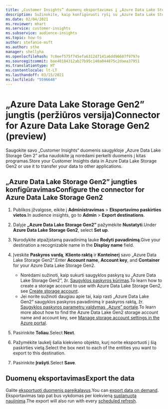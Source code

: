 ```yaml
---
title: „Customer Insights” duomenų eksportavimas į „Azure Data Lake Storage Gen2”
description: Sužinokite, kaip konfigūruoti ryšį su „Azure Data Lake Storage Gen2”.
ms.date: 02/04/2021
ms.reviewer: mhart
ms.service: customer-insights
ms.subservice: audience-insights
ms.topic: how-to
author: stefanie-msft
ms.author: sthe
manager: shellyha
ms.openlocfilehash: 7c0eef575f745efa6312d7141a6dd96607f9797e
ms.sourcegitcommit: bae40184312ab27b95c140a044875c2daea37951
ms.translationtype: HT
ms.contentlocale: lt-LT
ms.lasthandoff: 03/15/2021
ms.locfileid: "5596648"
---
```

# <a name="connector-for-azure-data-lake-storage-gen2-preview"></a><span data-ttu-id="3f086-103">„Azure Data Lake Storage Gen2” jungtis (peržiūros versija)</span><span class="sxs-lookup"><span data-stu-id="3f086-103">Connector for Azure Data Lake Storage Gen2 (preview)</span></span>

<span data-ttu-id="3f086-104">Saugokite savo „Customer Insights“ duomenis saugykloje „Azure Data Lake Storage Gen 2” arba naudokite ją norėdami perkelti duomenis į kitas programas.</span><span class="sxs-lookup"><span data-stu-id="3f086-104">Store your Customer Insights data in Azure Data Lake Storage Gen2 or use it to transfer your data to other applications.</span></span>

## <a name="configure-the-connector-for-azure-data-lake-storage-gen2"></a><span data-ttu-id="3f086-105">„Azure Data Lake Storage Gen2” jungties konfigūravimas</span><span class="sxs-lookup"><span data-stu-id="3f086-105">Configure the connector for Azure Data Lake Storage Gen2</span></span>

1. <span data-ttu-id="3f086-106">Publikos įžvalgose, eikite į **Administravimas** > **Eksportavimo paskirties vietos**.</span><span class="sxs-lookup"><span data-stu-id="3f086-106">In audience insights, go to **Admin** > **Export destinations**.</span></span>

1. <span data-ttu-id="3f086-107">Dalyje **„Azure Data Lake Storage Gen2”** pažymėkite **Nustatyti**.</span><span class="sxs-lookup"><span data-stu-id="3f086-107">Under **Azure Data Lake Storage Gen2**, select **Set up**.</span></span>

1. <span data-ttu-id="3f086-108">Nurodykite atpažįstamą pavadinimą lauke **Rodyti pavadinimą**.</span><span class="sxs-lookup"><span data-stu-id="3f086-108">Give your destination a recognizable name in the **Display name** field.</span></span>

1. <span data-ttu-id="3f086-109">Įveskite **Paskyros vardą**, **Kliento raktą** ir **Konteinerį** savo „Azure Data Lake Storage Gen2”.</span><span class="sxs-lookup"><span data-stu-id="3f086-109">Enter **Account name**, **Account key**, and **Container** for your Azure Data Lake Storage Gen2.</span></span>
    - <span data-ttu-id="3f086-110">Norėdami sužinoti, kaip sukurti saugyklos paskyrą su „Azure Data Lake Storage Gen2”, žr. [Saugyklos paskyros kūrimas](/azure/storage/blobs/create-data-lake-storage-account).</span><span class="sxs-lookup"><span data-stu-id="3f086-110">To learn how to create a storage account to use with Azure Data Lake Storage Gen2, see [Create storage account](/azure/storage/blobs/create-data-lake-storage-account).</span></span> 
    - <span data-ttu-id="3f086-111">Jei norite sužinoti daugiau apie tai, kaip rasti „Azure Data Lake Gen2” saugyklos paskyros pavadinimą ir paskyros raktą, žr. [Saugyklos paskyros parametrų valdymas „Azure” portale](/azure/storage/common/storage-account-manage).</span><span class="sxs-lookup"><span data-stu-id="3f086-111">To learn more about how to find the Azure Data Lake Gen2 storage account name and account key, see [Manage storage account settings in the Azure portal](/azure/storage/common/storage-account-manage).</span></span>

1. <span data-ttu-id="3f086-112">Pasirinkite **Toliau**.</span><span class="sxs-lookup"><span data-stu-id="3f086-112">Select **Next**.</span></span>

1. <span data-ttu-id="3f086-113">Pažymėkite laukelį šalia kiekvieno objekto, kurį norite eksportuoti į šią paskirties vietą.</span><span class="sxs-lookup"><span data-stu-id="3f086-113">Select the box next to each of the entities you want to export to this destination.</span></span>

1. <span data-ttu-id="3f086-114">Pasirinkite **Įrašyti**.</span><span class="sxs-lookup"><span data-stu-id="3f086-114">Select **Save**.</span></span>

## <a name="export-the-data"></a><span data-ttu-id="3f086-115">Duomenų eksportavimas</span><span class="sxs-lookup"><span data-stu-id="3f086-115">Export the data</span></span>

<span data-ttu-id="3f086-116">Galite [eksportuoti duomenis pareikalavus](export-destinations.md#export-data-on-demand).</span><span class="sxs-lookup"><span data-stu-id="3f086-116">You can [export data on demand](export-destinations.md#export-data-on-demand).</span></span> <span data-ttu-id="3f086-117">Eksportavimas taip pat bus vykdomas per kiekvieną [suplanuotą naujinimą](system.md#schedule-tab).</span><span class="sxs-lookup"><span data-stu-id="3f086-117">The export will also run with every [scheduled refresh](system.md#schedule-tab).</span></span>